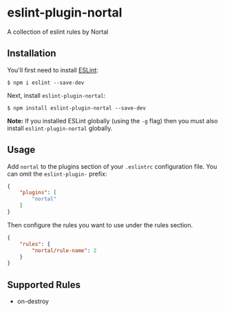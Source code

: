 # eslint-plugin-nortal

A collection of eslint rules by Nortal

## Installation

You'll first need to install [ESLint](http://eslint.org):

```
$ npm i eslint --save-dev
```

Next, install `eslint-plugin-nortal`:

```
$ npm install eslint-plugin-nortal --save-dev
```

**Note:** If you installed ESLint globally (using the `-g` flag) then you must also install `eslint-plugin-nortal` globally.

## Usage

Add `nortal` to the plugins section of your `.eslintrc` configuration file. You can omit the `eslint-plugin-` prefix:

```json
{
    "plugins": [
        "nortal"
    ]
}
```


Then configure the rules you want to use under the rules section.

```json
{
    "rules": {
        "nortal/rule-name": 2
    }
}
```

## Supported Rules

* on-destroy
